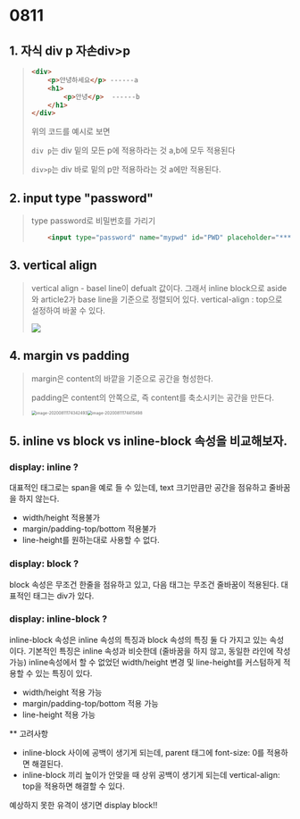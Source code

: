 # 0811

## 1. 자식 div p 자손div>p

> ```html
> <div>
>     <p>안녕하세요</p> ------a
>     <h1>
>         <p>안녕</p>  ------b
>     </h1>
> </div>
> ```
>
> 위의 코드를 예시로 보면
>
>  `div p`는 div 밑의 모든 p에 적용하라는 것 a,b에 모두 적용된다
>
> `div>p`는 div 바로 밑의 p만 적용하라는 것 a에만 적용된다.



## 2. input type "password"

> type password로 비밀번호를 가리기
>
> ```html
>     <input type="password" name="mypwd" id="PWD" placeholder="*****">
> ```



## 3. vertical align

> vertical align - basel line이 defualt 값이다. 그래서 inline block으로 aside와 article2가 base line을 기준으로 정렬되어 있다. vertical-align : top으로 설정하여 바꿀 수 있다.
>
> ![](C:\Users\aclass\AppData\Roaming\Typora\typora-user-images\image-20200811132525943.png)



## 4. margin vs padding

> margin은 content의 바깥을 기준으로 공간을 형성한다.
>
> padding은 content의 안쪽으로, 즉 content를 축소시키는 공간을 만든다.
>
> <img src="C:\Users\aclass\AppData\Roaming\Typora\typora-user-images\image-20200811174342493.png" alt="image-20200811174342493" style="zoom: 50%;" /><img src="C:\Users\aclass\AppData\Roaming\Typora\typora-user-images\image-20200811174415498.png" alt="image-20200811174415498" style="zoom:50%;" />



## 5. inline vs block vs inline-block 속성을 비교해보자.

### display: inline ?

대표적인 태그로는 span을 예로 들 수 있는데, text 크기만큼만 공간을 점유하고 줄바꿈을 하지 않는다.

- width/height 적용불가
- margin/padding-top/bottom 적용불가
- line-height를 원하는대로 사용할 수 없다.

### display: block ?

block 속성은 무조건 한줄을 점유하고 있고, 다음 태그는 무조건 줄바꿈이 적용된다. 대표적인 태그는 div가 있다.

### display: inline-block ?

inline-block 속성은 inline 속성의 특징과 block 속성의 특징 둘 다 가지고 있는 속성이다. 기본적인 특징은 inline 속성과 비슷한데 (줄바꿈을 하지 않고, 동일한 라인에 작성가능) inline속성에서 할 수 없었던 width/height 변경 및 line-height를 커스텀하게 적용할 수 있는 특징이 있다.

- width/height 적용 가능
- margin/padding-top/bottom 적용 가능
- line-height 적용 가능

** 고려사항

- inline-block 사이에 공백이 생기게 되는데, parent 태그에 font-size: 0를 적용하면 해결된다.
- inline-block 끼리 높이가 안맞을 때 상위 공백이 생기게 되는데 vertical-align: top을 적용하면 해결할 수 있다.

예상하지 못한 유격이 생기면 display block!!



